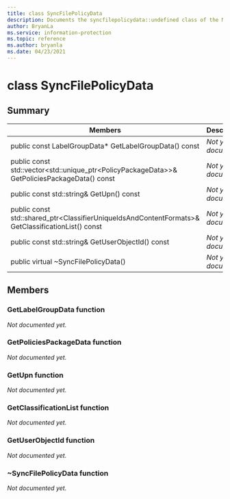 ```yaml
---
title: class SyncFilePolicyData 
description: Documents the syncfilepolicydata::undefined class of the Microsoft Information Protection (MIP) SDK.
author: BryanLa
ms.service: information-protection
ms.topic: reference
ms.author: bryanla
ms.date: 04/23/2021
---
```


# class SyncFilePolicyData 
  
## Summary
 Members                        | Descriptions                                
--------------------------------|---------------------------------------------
public const LabelGroupData* GetLabelGroupData() const  | _Not yet documented._
public const std::vector\<std::unique_ptr\<PolicyPackageData\>\>& GetPoliciesPackageData() const  | _Not yet documented._
public const std::string& GetUpn() const  | _Not yet documented._
public const std::shared_ptr\<ClassifierUniqueIdsAndContentFormats\>& GetClassificationList() const  | _Not yet documented._
public const std::string& GetUserObjectId() const  | _Not yet documented._
public virtual ~SyncFilePolicyData()  | _Not yet documented._
  
## Members
  
### GetLabelGroupData function
_Not documented yet._

  
### GetPoliciesPackageData function
_Not documented yet._

  
### GetUpn function
_Not documented yet._

  
### GetClassificationList function
_Not documented yet._

  
### GetUserObjectId function
_Not documented yet._

  
### ~SyncFilePolicyData function
_Not documented yet._
